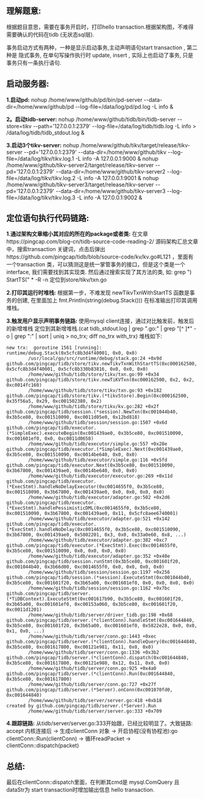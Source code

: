 ## 理解题意: 
根据题目意思，需要在事务开启时，打印hello transaction.根据架构图，不难得需要确认的代码在tidb (无状态sql层).

事务启动方式有两种，一种是显示启动事务,主动声明语句start transaction  , 第二种是 隐式事务, 在单句写操作执行时 update, insert , 实际上也启动了事务, 只是事务只有一条执行语句.

## 启动服务器:

**1.启动pd:**
nohup /home/www/github/pd/bin/pd-server --data-dir=/home/www/github/pd --log-file=/data/log/pd/pd.log -L info  &


**2。启动tidb-server:**
nohup /home/www/github/tidb/bin/tidb-server --store=tikv --path='127.0.0.1:2379' --log-file=/data/log/tidb/tidb.log -L info > /data/log/tidb/tidb_stdout.log &

**3.启动3个tikv-server:**
nohup /home/www/github/tikv/target/release/tikv-server --pd='127.0.0.1:2379' --data-dir=/home/www/github/tikv --log-file=/data/log/tikv/tikv.log.1 -L info -A 127.0.0.1:9000  &
nohup /home/www/github/tikv-server2/target/release/tikv-server --pd='127.0.0.1:2379' --data-dir=/home/www/github/tikv-server2 --log-file=/data/log/tikv/tikv.log.2 -L info -A 127.0.0.1:9001 &
nohup /home/www/github/tikv-server3/target/release/tikv-server --pd='127.0.0.1:2379' --data-dir=/home/www/github/tikv-server3 --log-file=/data/log/tikv/tikv.log.3 -L info -A 127.0.0.1:9002 &

## 定位语句执行代码链路: 

**1.通过架构文章缩小其对应的所在的package或者类:** 在文章https://pingcap.com/blog-cn/tidb-source-code-reading-2/ 源码架构汇总文章中，搜索transaction 关键词，点击后弹出https://github.com/pingcap/tidb/blob/source-code/kv/kv.go#L121 ，里面有一个transaction 类，可以猜测这是统一掌管事务的接口，但是这个类是一个interface, 我们需要找到其实现类.
然后通过搜索实现了其方法的类, 如: grep ") StartTS(" * -R  -n  定位到store/tikv/txn.go

**2.打印其运行时堆栈:** 根据第一步，不难发现 newTikvTxnWithStartTS 函数是事务的创建, 在里面加上 fmt.Println(string(debug.Stack())) 在标准输出打印其调用堆栈。 

**3.触发用户显示声明事务链路:** 使用mysql client连接，通过对比触发前，触发后的新增堆栈 定位到其新增堆栈.(cat  tidb_stdout.log | grep ".go:" | grep "[^ ]*" -o | grep ":" | sort | uniq > no_trx; diff no_trx with_trx) 
堆栈如下:
```
new trx:  goroutine 1561 [running]:
runtime/debug.Stack(0x5cfc8b3d4f40001, 0x0, 0x0)
        /usr/local/go/src/runtime/debug/stack.go:24 +0x9d
github.com/pingcap/tidb/store/tikv.newTikvTxnWithStartTS(0xc000162500, 0x5cfc8b3d4f40001, 0x5cfc8b330b83816, 0x0, 0x0, 0x0)
        /home/www/github/tidb/store/tikv/txn.go:99 +0x34
github.com/pingcap/tidb/store/tikv.newTiKVTxn(0xc000162500, 0x2, 0x2, 0xc0014fc160)
        /home/www/github/tidb/store/tikv/txn.go:93 +0x182
github.com/pingcap/tidb/store/tikv.(*tikvStore).Begin(0xc000162500, 0x35f56a5, 0x29, 0xc001502380, 0x2)
        /home/www/github/tidb/store/tikv/kv.go:282 +0x2f
github.com/pingcap/tidb/session.(*session).NewTxn(0xc001044b40, 0x3b5ce80, 0xc001510090, 0xc0011d05e0, 0x12bd818)
        /home/www/github/tidb/session/session.go:1507 +0x6d
github.com/pingcap/tidb/executor.(*SimpleExec).executeBegin(0xc001439ae0, 0x3b5ce80, 0xc001510090, 0xc001601ef0, 0x0, 0xc0011d0658)
        /home/www/github/tidb/executor/simple.go:557 +0x28e
github.com/pingcap/tidb/executor.(*SimpleExec).Next(0xc001439ae0, 0x3b5ce80, 0xc001510090, 0xc0014be640, 0x0, 0x0)
        /home/www/github/tidb/executor/simple.go:116 +0x5fd
github.com/pingcap/tidb/executor.Next(0x3b5ce80, 0xc001510090, 0x3b67800, 0xc001439ae0, 0xc0014be640, 0x0, 0x0)
        /home/www/github/tidb/executor/executor.go:269 +0x11d
github.com/pingcap/tidb/executor.(*ExecStmt).handleNoDelayExecutor(0xc0014655f0, 0x3b5ce80, 0xc001510090, 0x3b67800, 0xc001439ae0, 0x0, 0x0, 0x0, 0x0)
        /home/www/github/tidb/executor/adapter.go:502 +0x2d6
github.com/pingcap/tidb/executor.(*ExecStmt).handlePessimisticDML(0xc0014655f0, 0x3b5ce80, 0xc001510090, 0x3b67800, 0xc001439ae0, 0x11, 0x5cfc8aee6740001)
        /home/www/github/tidb/executor/adapter.go:521 +0x142
github.com/pingcap/tidb/executor.(*ExecStmt).handleNoDelay(0xc0014655f0, 0x3b5ce80, 0xc001510090, 0x3b67800, 0xc001439ae0, 0x5802201, 0x3, 0x0, 0x33a0e60, 0x8, ...)
        /home/www/github/tidb/executor/adapter.go:382 +0xc7
github.com/pingcap/tidb/executor.(*ExecStmt).Exec(0xc0014655f0, 0x3b5ce80, 0xc001510090, 0x0, 0x0, 0x0, 0x0)
        /home/www/github/tidb/executor/adapter.go:352 +0x40e
github.com/pingcap/tidb/session.runStmt(0x3b5ce80, 0xc001601f20, 0xc001044b40, 0x3b66d00, 0xc0014655f0, 0x0, 0x0, 0x0, 0x0)
        /home/www/github/tidb/session/session.go:1197 +0x256
github.com/pingcap/tidb/session.(*session).ExecuteStmt(0xc001044b40, 0x3b5ce80, 0xc001601f20, 0x3b65a00, 0xc001601ef0, 0x0, 0x0, 0x0, 0x0)
        /home/www/github/tidb/session/session.go:1162 +0x7bc
github.com/pingcap/tidb/server.(*TiDBContext).ExecuteStmt(0xc001617b90, 0x3b5ce80, 0xc001601f20, 0x3b65a00, 0xc001601ef0, 0xc00153a060, 0x3b5ce80, 0xc001601f20, 0xc0011d1201)
        /home/www/github/tidb/server/driver_tidb.go:198 +0x68
github.com/pingcap/tidb/server.(*clientConn).handleStmt(0xc001644840, 0x3b5ce80, 0xc001601f20, 0x3b65a00, 0xc001601ef0, 0x5822e28, 0x0, 0x0, 0x1, 0x0, ...)
        /home/www/github/tidb/server/conn.go:1443 +0xec
github.com/pingcap/tidb/server.(*clientConn).handleQuery(0xc001644840, 0x3b5ce80, 0xc001617800, 0xc00121e981, 0x11, 0x0, 0x0)
        /home/www/github/tidb/server/conn.go:1336 +0x3b2
github.com/pingcap/tidb/server.(*clientConn).dispatch(0xc001644840, 0x3b5ce80, 0xc001617800, 0xc00121e980, 0x12, 0x11, 0x0, 0x0)
        /home/www/github/tidb/server/conn.go:925 +0x4a0
github.com/pingcap/tidb/server.(*clientConn).Run(0xc001644840, 0x3b5ce80, 0xc001617800)
        /home/www/github/tidb/server/conn.go:727 +0x27f
github.com/pingcap/tidb/server.(*Server).onConn(0xc001070fd0, 0xc001644840)
        /home/www/github/tidb/server/server.go:418 +0xb18
created by github.com/pingcap/tidb/server.(*Server).Run
        /home/www/github/tidb/server/server.go:333 +0x709
```

**4.跟踪链路:** 从tidb/server/server.go:333开始跟，已经比较明显了。大致链路: 
accept 内核连接后 -> 生成clientConn 对象 -> 开启协程(没有协程池):go clientConn::Run(clientConn) -> 循环readPacket -> clientConn::dispatch(packet) 

## 总结: 
最后在clientConn::dispatch里面，在判断其cmd是 mysql.ComQuery 且 dataStr为 start transaction时增加输出信息 hello transaction.
